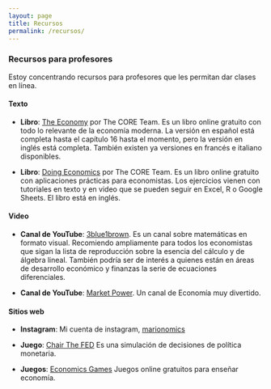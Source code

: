 ```yaml
---
layout: page
title: Recursos
permalink: /recursos/
---
```


### Recursos para profesores

Estoy concentrando recursos para profesores que les permitan dar clases en línea.

#### Texto

* **Libro**: [The Economy](https://www.core-econ.org/the-economy/) por The CORE Team. Es un libro online gratuito con todo lo relevante de la economía moderna. La versión en español está completa hasta el capítulo 16 hasta el momento, pero la versión en inglés está completa. También existen ya versiones en francés e italiano disponibles.

* **Libro**: [Doing Economics](https://www.core-econ.org/doing-economics/index.html) por The CORE Team. Es un libro online gratuito con aplicaciones prácticas para economistas. Los ejercicios vienen con tutoriales en texto y en video que se pueden seguir en Excel, R o Google Sheets. El libro está en inglés.

#### Video 

* **Canal de YouTube**: [3blue1brown](https://www.youtube.com/channel/UCYO_jab_esuFRV4b17AJtAw). Es un canal sobre matemáticas en formato visual. Recomiendo ampliamente para todos los economistas que sigan la lista de reproducción sobre la esencia del cálculo y de álgebra lineal. También podría ser de interés a quienes están en áreas de desarrollo económico y finanzas la serie de ecuaciones diferenciales.

* **Canal de YouTube**: [Market Power](https://www.youtube.com/channel/UC9a_V7YbGGmWphAzk8_4LFQ). Un canal de Economía muy divertido.

#### Sitios web

* **Instagram**: Mi cuenta de instagram, [marionomics](https://www.instagram.com/marionomics/)

* **Juego**: [Chair The FED](https://www.sffed-education.org/chairthefed/) Es una simulación de decisiones de política monetaria.

* **Juegos**: [Economics Games](https://www.sffed-education.org/chairthefed/) Juegos online gratuitos para enseñar economía.